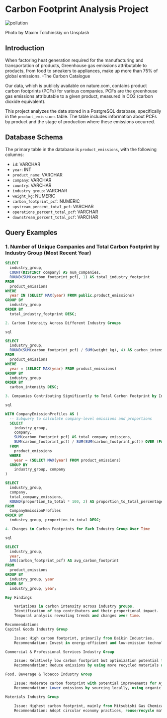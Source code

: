 # Carbon Footprint Analysis Project

![pollution](https://github.com/Jangir00000/Carbon-emission-analysis/assets/142237692/2eb81e70-d22f-44bf-8338-5f5d83f00a52)



Photo by Maxim Tolchinskiy on Unsplash

## Introduction

When factoring heat generation required for the manufacturing and transportation of products, Greenhouse gas emissions attributable to products, from food to sneakers to appliances, make up more than 75% of global emissions. -The Carbon Catalogue

Our data, which is publicly available on nature.com, contains product carbon footprints (PCFs) for various companies. PCFs are the greenhouse gas emissions attributable to a given product, measured in CO2 (carbon dioxide equivalent).

This project analyzes the data stored in a PostgreSQL database, specifically in the `product_emissions` table. The table includes information about PCFs by product and the stage of production where these emissions occurred.

## Database Schema

The primary table in the database is `product_emissions`, with the following columns:

- `id`: VARCHAR
- `year`: INT
- `product_name`: VARCHAR
- `company`: VARCHAR
- `country`: VARCHAR
- `industry_group`: VARCHAR
- `weight_kg`: NUMERIC
- `carbon_footprint_pcf`: NUMERIC
- `upstream_percent_total_pcf`: VARCHAR
- `operations_percent_total_pcf`: VARCHAR
- `downstream_percent_total_pcf`: VARCHAR

## Query Examples

### 1. Number of Unique Companies and Total Carbon Footprint by Industry Group (Most Recent Year)

```sql
SELECT
  industry_group,
  COUNT(DISTINCT company) AS num_companies,
  ROUND(SUM(carbon_footprint_pcf), 1) AS total_industry_footprint
FROM
  product_emissions
WHERE
  year IN (SELECT MAX(year) FROM public.product_emissions)
GROUP BY
  industry_group
ORDER BY
  total_industry_footprint DESC;

2. Carbon Intensity Across Different Industry Groups

sql

SELECT
  industry_group,
  ROUND(SUM(carbon_footprint_pcf) / SUM(weight_kg), 4) AS carbon_intensity
FROM
  product_emissions
WHERE
  year = (SELECT MAX(year) FROM product_emissions)
GROUP BY
  industry_group
ORDER BY
  carbon_intensity DESC;

3. Companies Contributing Significantly to Total Carbon Footprint by Industry Group

sql

WITH CompanyEmissionProfiles AS (
  -- Subquery to calculate company-level emissions and proportions
  SELECT
    industry_group,
    company,
    SUM(carbon_footprint_pcf) AS total_company_emissions,
    SUM(carbon_footprint_pcf) / SUM(SUM(carbon_footprint_pcf)) OVER (PARTITION BY industry_group) AS proportion_to_total
  FROM
    product_emissions
  WHERE
    year = (SELECT MAX(year) FROM product_emissions)
  GROUP BY
    industry_group, company
)

SELECT
  industry_group,
  company,
  total_company_emissions,
  ROUND(proportion_to_total * 100, 2) AS proportion_to_total_percentage
FROM
  CompanyEmissionProfiles
ORDER BY
  industry_group, proportion_to_total DESC;

4. Changes in Carbon Footprints for Each Industry Group Over Time

sql

SELECT
  industry_group,
  year,
  AVG(carbon_footprint_pcf) AS avg_carbon_footprint
FROM
  product_emissions
GROUP BY
  industry_group, year
ORDER BY
  industry_group, year;

Key Findings

    Variations in carbon intensity across industry groups.
    Identification of top contributors and their proportional impact.
    Temporal analysis revealing trends and changes over time.

Recommendations
Capital Goods Industry Group

    Issue: High carbon footprint, primarily from Daikin Industries.
    Recommendation: Invest in energy-efficient and low-emission technologies, such as natural refrigerants and renewable energy sources.

Commercial & Professional Services Industry Group

    Issue: Relatively low carbon footprint but optimization potential for Toppan Printing.
    Recommendation: Reduce emissions by using more recycled materials and optimizing printing processes.

Food, Beverage & Tobacco Industry Group

    Issue: Moderate carbon footprint with potential improvements for Ajinomoto.
    Recommendation: Lower emissions by sourcing locally, using organic ingredients, and reducing packaging waste.

Materials Industry Group

    Issue: Highest carbon footprint, mainly from Mitsubishi Gas Chemical.
    Recommendation: Adopt circular economy practices, reuse/recycle materials, and use biodegradable alternatives.
